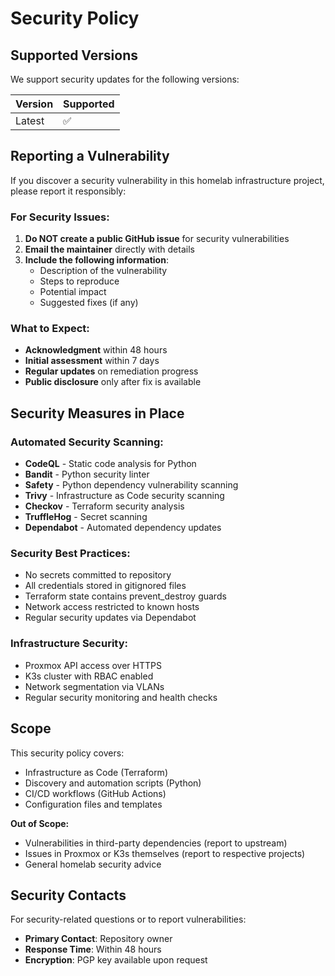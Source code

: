 # Security Policy

## Supported Versions

We support security updates for the following versions:

| Version | Supported          |
| ------- | ------------------ |
| Latest  | :white_check_mark: |

## Reporting a Vulnerability

If you discover a security vulnerability in this homelab infrastructure project, please report it responsibly:

### For Security Issues:

1. **Do NOT create a public GitHub issue** for security vulnerabilities
2. **Email the maintainer** directly with details
3. **Include the following information**:
   - Description of the vulnerability
   - Steps to reproduce
   - Potential impact
   - Suggested fixes (if any)

### What to Expect:

- **Acknowledgment** within 48 hours
- **Initial assessment** within 7 days
- **Regular updates** on remediation progress
- **Public disclosure** only after fix is available

## Security Measures in Place

### Automated Security Scanning:
- **CodeQL** - Static code analysis for Python
- **Bandit** - Python security linter
- **Safety** - Python dependency vulnerability scanning
- **Trivy** - Infrastructure as Code security scanning
- **Checkov** - Terraform security analysis
- **TruffleHog** - Secret scanning
- **Dependabot** - Automated dependency updates

### Security Best Practices:
- No secrets committed to repository
- All credentials stored in gitignored files
- Terraform state contains prevent_destroy guards
- Network access restricted to known hosts
- Regular security updates via Dependabot

### Infrastructure Security:
- Proxmox API access over HTTPS
- K3s cluster with RBAC enabled
- Network segmentation via VLANs
- Regular security monitoring and health checks

## Scope

This security policy covers:
- Infrastructure as Code (Terraform)
- Discovery and automation scripts (Python)
- CI/CD workflows (GitHub Actions)
- Configuration files and templates

**Out of Scope:**
- Vulnerabilities in third-party dependencies (report to upstream)
- Issues in Proxmox or K3s themselves (report to respective projects)
- General homelab security advice

## Security Contacts

For security-related questions or to report vulnerabilities:
- **Primary Contact**: Repository owner
- **Response Time**: Within 48 hours
- **Encryption**: PGP key available upon request